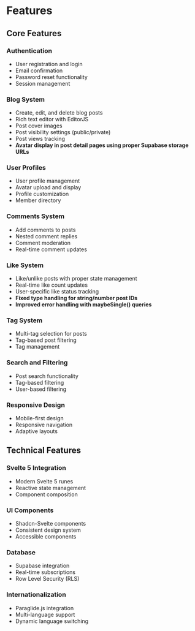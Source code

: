 # Features

## Core Features

### Authentication

- User registration and login
- Email confirmation
- Password reset functionality
- Session management

### Blog System

- Create, edit, and delete blog posts
- Rich text editor with EditorJS
- Post cover images
- Post visibility settings (public/private)
- Post views tracking
- **Avatar display in post detail pages using proper Supabase storage URLs**

### User Profiles

- User profile management
- Avatar upload and display
- Profile customization
- Member directory

### Comments System

- Add comments to posts
- Nested comment replies
- Comment moderation
- Real-time comment updates

### Like System

- Like/unlike posts with proper state management
- Real-time like count updates
- User-specific like status tracking
- **Fixed type handling for string/number post IDs**
- **Improved error handling with maybeSingle() queries**

### Tag System

- Multi-tag selection for posts
- Tag-based post filtering
- Tag management

### Search and Filtering

- Post search functionality
- Tag-based filtering
- User-based filtering

### Responsive Design

- Mobile-first design
- Responsive navigation
- Adaptive layouts

## Technical Features

### Svelte 5 Integration

- Modern Svelte 5 runes
- Reactive state management
- Component composition

### UI Components

- Shadcn-Svelte components
- Consistent design system
- Accessible components

### Database

- Supabase integration
- Real-time subscriptions
- Row Level Security (RLS)

### Internationalization

- Paraglide.js integration
- Multi-language support
- Dynamic language switching
